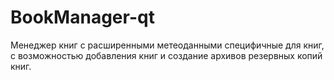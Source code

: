 # BookManager-qt
Менеджер книг с расширенными метеоданными специфичные для книг, с возможностью добавления книг и создание архивов резервных копий книг.
